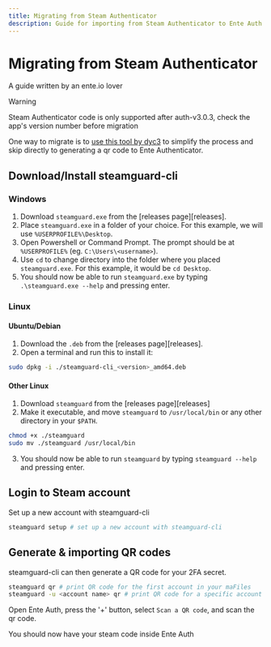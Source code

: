 ```yaml
---
title: Migrating from Steam Authenticator
description: Guide for importing from Steam Authenticator to Ente Auth
---
```


# Migrating from Steam Authenticator

A guide written by an ente.io lover

> [!WARNING]
>
> Steam Authenticator code is only supported after auth-v3.0.3, check the app's version number before migration

One way to migrate is to
[use this tool by dyc3](https://github.com/dyc3/steamguard-cli/releases/latest)
to simplify the process and skip directly to generating a qr code to Ente Authenticator.

## Download/Install steamguard-cli

### Windows

1. Download `steamguard.exe` from the [releases page][releases].
2. Place `steamguard.exe` in a folder of your choice. For this example, we will use `%USERPROFILE%\Desktop`.
3. Open Powershell or Command Prompt. The prompt should be at `%USERPROFILE%` (eg. `C:\Users\<username>`).
4. Use `cd` to change directory into the folder where you placed `steamguard.exe`. For this example, it would be `cd Desktop`.
5. You should now be able to run `steamguard.exe` by typing `.\steamguard.exe --help` and pressing enter.

### Linux

#### Ubuntu/Debian

1. Download the `.deb` from the [releases page][releases].
2. Open a terminal and run this to install it:
```bash
sudo dpkg -i ./steamguard-cli_<version>_amd64.deb
```

#### Other Linux

1. Download `steamguard` from the [releases page][releases]
2. Make it executable, and move `steamguard` to `/usr/local/bin` or any other directory in your `$PATH`.
```bash
chmod +x ./steamguard
sudo mv ./steamguard /usr/local/bin
```
3. You should now be able to run `steamguard` by typing `steamguard --help` and pressing enter.

## Login to Steam account

Set up a new account with steamguard-cli

```bash
steamguard setup # set up a new account with steamguard-cli
```

## Generate & importing QR codes

steamguard-cli can then generate a QR code for your 2FA secret.

```bash
steamguard qr # print QR code for the first account in your maFiles
steamguard -u <account name> qr # print QR code for a specific account
```

Open Ente Auth, press the '+' button, select `Scan a QR code`, and scan the qr code.

You should now have your steam code inside Ente Auth
